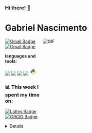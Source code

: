 ### Hi there! 👋
# Gabriel Nascimento 
  <img align="right" alt="GIF" src="https://github.com/abhisheknaiidu/abhisheknaiidu/blob/master/code.gif?raw=true" width="380" height="250" /> 
  
[![Gmail Badge](https://img.shields.io/badge/-gabriellima@vianaemoura.com.br-c14438?style=flat-square&logo=Gmail&logoColor=white&link=mailto:gabriellima@vianaemoura.com.br)](mailto:gabriellima@vianaemoura.com.br) [![Gmail Badge](https://img.shields.io/badge/-gabriellima9902@gmail.com-c14438?style=flat-square&logo=Gmail&logoColor=white&link=mailto:gabriellima9902@gmail.com)](mailto:gabriellima9902@gmail.com)



**languages and tools:**  

<code><img height="20" src="https://cdn.discordapp.com/attachments/1346496902182731823/1346500241259626536/PostgreSQL-Logo.wine.png?ex=67c86992&is=67c71812&hm=4a91068b51af32ee157be68f04bd257f3167dd03843e5175c248849e9eea7cd0&"></code>
<code><img height="20" src="https://cdn.discordapp.com/attachments/1346496902182731823/1346500892601487420/pngwing.com_13.png?ex=67c86a2d&is=67c718ad&hm=8a9e76fc2c0c6ee8091a1424ff1da15af46c713586adec1ea67bc1c3a191681a&"></code>
<code><img height="20" src="https://cdn.discordapp.com/attachments/1346496902182731823/1346500241859547207/PowerBI-logo-new-1.png?ex=67c86992&is=67c71812&hm=f6a8db1b91a91bea2404104da03ee07aa3487c0d322c978b9b9c2332db0ed01d&"></code>
<code><img height="20" src="https://cdn.discordapp.com/attachments/1346496902182731823/1346500242203213885/TB.png?ex=67c86992&is=67c71812&hm=82f7e85b0c29ac411d115e5a99400c8371670489349d56afce8c4ff8d5632fd5&"></code>
<code><img height="25" src="https://raw.githubusercontent.com/github/explore/80688e429a7d4ef2fca1e82350fe8e3517d3494d/topics/python/python.png"></code>
</details>


### 📊 This week I spent my time on:

[![Lattes Badge](https://img.shields.io/badge/-CNPq%20Lattes-green?style=flat-square&labelColor=grey&color=blue&link=http://lattes.cnpq.br/2052605083076286)](http://lattes.cnpq.br/0800168604576023)
[![ORCID Badge](https://img.shields.io/badge/-ORCID-green?style=flat-square&labelColor=grey&color=green&link=https://orcid.org/0000-0002-8984-4001)](https://orcid.org/0009-0007-8771-7336)

<details>

#
- Bibliographical Production 📈

> COSTA, WELLEN CARLA DA LUZ BENFICA ; FIGUEIREDO, NILCEMA ; COSTA, VALÉRIA FERNANDES CARVALHO ; CHAVES, AMANDA MARIA ; NASCIMENTO, GABRIEL DE LIMA ; GUIMARÃES, RAFAEL ALVES . GestBucalSD: assessment of user satisfaction in oral health via digital platform. journal of health informatics, v. 16, p. 1262, 2024. [GestBucalSD: evaluation of user satisfaction in oral health through a digital platform](https://doi.org/10.59681/2175-4411.v16.iEspecial.2024.1262). Keywords: User Satisfaction, Oral Health Services, Primary Health Care. 

> COSTA, WELLEN CARLA DA LUZ BENFICA ; FIGUEIREDO, NILCEMA ; COSTA, VALÉRIA FERNANDES CARVALHO ; CHAVES, AMANDA MARIA ; NASCIMENTO, GABRIEL DE LIMA ; GUIMARÃES, RAFAEL ALVES . GestBucalSD: plataforma web-based para governança de serviços de saúde bucalGestBucalSD: web-based platform for governance of oral health servicesGestBucalSD: plataforma web para la gobernanza de los servicios de salud bucal. journal of health informatics, v. 16, p. 1346, 2024. [GestBucalSD: web-based platform for governance of oral health services](https://doi.org/10.59681/2175-4411.v16.iEspecial.2024.1346). Keywords: Oral Health Services, Health Governance, Digital Health.
  












